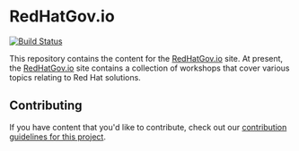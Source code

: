 # RedHatGov.io

[![Build Status](https://travis-ci.org/RedHatGov/redhatgov.github.io.svg?branch=docs)](https://travis-ci.org/RedHatGov/redhatgov.github.io)

This repository contains the content for the [RedHatGov.io][redhatgov] site.
At present, the [RedHatGov.io][redhatgov] site contains a collection of
workshops that cover various topics relating to Red Hat solutions.

## Contributing

If you have content that you'd like to contribute, check out our
[contribution guidelines for this project](CONTRIBUTING.md).


[redhatgov]: http://redhatgov.io/
